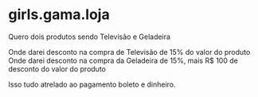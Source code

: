 # girls.gama.loja
Quero dois produtos sendo Televisão e Geladeira

Onde darei desconto na compra de Televisão de 15% do valor do produto
Onde darei desconto na compra da Geladeira de 15%, mais R$ 100 de desconto do valor do produto

Isso tudo atrelado ao pagamento boleto e dinheiro.


